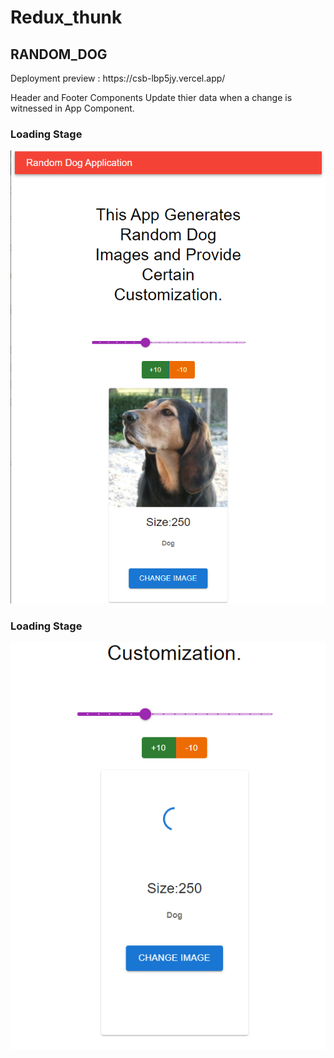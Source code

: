 # Redux_thunk
<h2>RANDOM_DOG</h2>
Deployment preview : https://csb-lbp5jy.vercel.app/

Header and Footer Components Update thier data when a change is witnessed in App Component.

<h3>Loading Stage</h3>
<img src="Ref/Capture5.PNG" />

<h3>Loading Stage</h3>
<img src="Ref/Capture6.PNG" />
